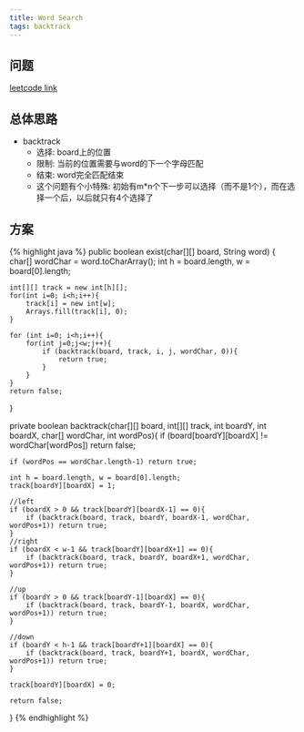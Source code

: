 ```yaml
---
title: Word Search
tags: backtrack
---
```


## 问题
[leetcode link](https://leetcode.com/problems/word-search/description/)

## 总体思路
- backtrack
  - 选择: board上的位置
  - 限制: 当前的位置需要与word的下一个字母匹配
  - 结束: word完全匹配结束
  - 这个问题有个小特殊: 初始有m*n个下一步可以选择（而不是1个），而在选择一个后，以后就只有4个选择了

## 方案

{% highlight java %}
public boolean exist(char[][] board, String word) {
    char[] wordChar = word.toCharArray();
    int h = board.length, w = board[0].length;

    int[][] track = new int[h][];
    for(int i=0; i<h;i++){
        track[i] = new int[w];
        Arrays.fill(track[i], 0);
    }

    for (int i=0; i<h;i++){
        for(int j=0;j<w;j++){
            if (backtrack(board, track, i, j, wordChar, 0)){
                return true;
            }
        }
    }
    return false;
}

private boolean backtrack(char[][] board, int[][] track, int boardY, int boardX, char[] wordChar, int wordPos){
    if (board[boardY][boardX] != wordChar[wordPos]) return false;

    if (wordPos == wordChar.length-1) return true;

    int h = board.length, w = board[0].length;
    track[boardY][boardX] = 1;

    //left
    if (boardX > 0 && track[boardY][boardX-1] == 0){
        if (backtrack(board, track, boardY, boardX-1, wordChar, wordPos+1)) return true;
    }
    //right
    if (boardX < w-1 && track[boardY][boardX+1] == 0){
        if (backtrack(board, track, boardY, boardX+1, wordChar, wordPos+1)) return true;
    }

    //up
    if (boardY > 0 && track[boardY-1][boardX] == 0){
        if (backtrack(board, track, boardY-1, boardX, wordChar, wordPos+1)) return true;
    }

    //down
    if (boardY < h-1 && track[boardY+1][boardX] == 0){
        if (backtrack(board, track, boardY+1, boardX, wordChar, wordPos+1)) return true;
    }

    track[boardY][boardX] = 0;

    return false;
}
{% endhighlight %}
